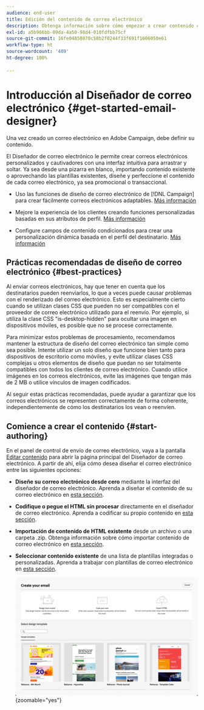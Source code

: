 ```yaml
---
audience: end-user
title: Edición del contenido de correo electrónico
description: Obtenga información sobre cómo empezar a crear contenido con el Diseñador de correo electrónico en la interfaz de usuario web de Campaign
exl-id: a5b966bb-09da-4a50-98d4-010fdfbb75cf
source-git-commit: 16fe04858870c58b2f0244f33f691f1606050e61
workflow-type: ht
source-wordcount: '409'
ht-degree: 100%

---
```



# Introducción al Diseñador de correo electrónico {#get-started-email-designer}

Una vez creado un correo electrónico en Adobe Campaign, debe definir su contenido.

El Diseñador de correo electrónico le permite crear correos electrónicos personalizados y cautivadores con una interfaz intuitiva para arrastrar y soltar. Ya sea desde una pizarra en blanco, importando contenido existente o aprovechando las plantillas existentes, diseñe y perfeccione el contenido de cada correo electrónico, ya sea promocional o transaccional.

<!--Built to deliver HTML optimized for responsive design, the Email Designer allows you to easily define and apply visibility conditions and dynamic content to an email, template, or content fragment directly through the user interface. You can seamlessly switch between the drag and drop interface and HTML code at the click of a button.

The Email Designer allows you to create email content and email content templates. It is compatible with simple emails, transactional emails, A/B test emails, multilingual emails, and recurring emails.-->

* Uso las funciones de diseño de correo electrónico de [!DNL Campaign] para crear fácilmente correos electrónicos adaptables. [Más información](create-email-content.md)

* Mejore la experiencia de los clientes creando funciones personalizadas basadas en sus atributos de perfil. [Más información](../personalization/personalize.md)

* Configure campos de contenido condicionados para crear una personalización dinámica basada en el perfil del destinatario. [Más información](../personalization/conditions.md)

## Prácticas recomendadas de diseño de correo electrónico {#best-practices}

Al enviar correos electrónicos, hay que tener en cuenta que los destinatarios pueden reenviarlos, lo que a veces puede causar problemas con el renderizado del correo electrónico. Esto es especialmente cierto cuando se utilizan clases CSS que pueden no ser compatibles con el proveedor de correo electrónico utilizado para el reenvío. Por ejemplo, si utiliza la clase CSS &quot;is-desktop-hidden&quot; para ocultar una imagen en dispositivos móviles, es posible que no se procese correctamente.

Para minimizar estos problemas de procesamiento, recomendamos mantener la estructura de diseño del correo electrónico tan simple como sea posible. Intente utilizar un solo diseño que funcione bien tanto para dispositivos de escritorio como móviles, y evite utilizar clases CSS complejas u otros elementos de diseño que puedan no ser totalmente compatibles con todos los clientes de correo electrónico. Cuando utilice imágenes en los correos electrónicos, evite las imágenes que tengan más de 2 MB o utilice vínculos de imagen codificados.

Al seguir estas prácticas recomendadas, puede ayudar a garantizar que los correos electrónicos se representen correctamente de forma coherente, independientemente de cómo los destinatarios los vean o reenvíen.

## Comience a crear el contenido {#start-authoring}

En el panel de control de envío de correo electrónico, vaya a la pantalla [Editar contenido](edit-content.md) para abrir la página principal del Diseñador de correo electrónico. A partir de ahí, elija cómo desea diseñar el correo electrónico entre las siguientes opciones:

* **Diseñe su correo electrónico desde cero** mediante la interfaz del diseñador de correo electrónico. Aprenda a diseñar el contenido de su correo electrónico en [esta sección](create-email-content.md).

* **Codifique o pegue el HTML sin procesar** directamente en el diseñador de correo electrónico. Aprenda a codificar su propio contenido en [esta sección](code-content.md).

* **Importación de contenido de HTML existente** desde un archivo o una carpeta .zip. Obtenga información sobre cómo importar contenido de correo electrónico en [esta sección](existing-content.md).

* **Seleccionar contenido existente** de una lista de plantillas integradas o personalizadas. Aprenda a trabajar con plantillas de correo electrónico en [esta sección](../content/create-email-templates.md).

  ![Opciones disponibles en la interfaz del Diseñador de correo electrónico para crear correo electrónico contenido](assets/email_designer_create_options.png){zoomable="yes"}
